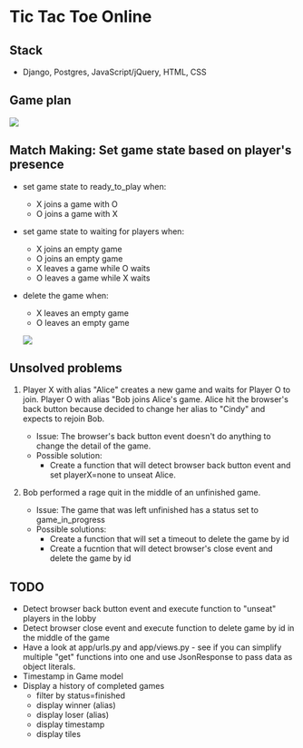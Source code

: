 # Tic Tac Toe Online

## Stack
- Django, Postgres, JavaScript/jQuery, HTML, CSS

## Game plan

![](http://i.imgur.com/6cyHqXu.png)

## Match Making: Set game state based on player's presence

- set game state to ready_to_play when:
    - X joins a game with O
    - O joins a game with X

- set game state to waiting for players when:
    - X joins an empty game
    - O joins an empty game
    - X leaves a game while O waits
    - O leaves a game while X waits

- delete the game when:
    - X leaves an empty game
    - O leaves an empty game

    ![](http://i.imgur.com/KsDcz0c.png)

## Unsolved problems
1. Player X with alias "Alice" creates a new game and waits for Player O to join. Player O with alias "Bob joins Alice's game. Alice hit the browser's back button because decided to change her alias to "Cindy" and expects to rejoin Bob.
    - Issue: The browser's back button event doesn't do anything to change the detail of the game.
    - Possible solution: 
        - Create a function that will detect browser back button event and set playerX=none to unseat Alice.

1.  Bob performed a rage quit in the middle of an unfinished game.
    - Issue: The game that was left unfinished has a status set to game_in_progress
    - Possible solutions: 
        - Create a function that will set a timeout to delete the game by id
        - Create a fucntion that will detect browser's close event and delete the game by id

## TODO
- Detect browser back button event and execute function to "unseat" players in the lobby
- Detect browser close event and execute function to delete game by id in the middle of the game
- Have a look at app/urls.py and app/views.py - see if you can simplify multiple "get" functions into one and use JsonResponse to pass data as object literals.
- Timestamp in Game model
- Display a history of completed games
    - filter by status=finished
    - display winner (alias)
    - display loser (alias)
    - display timestamp
    - display tiles